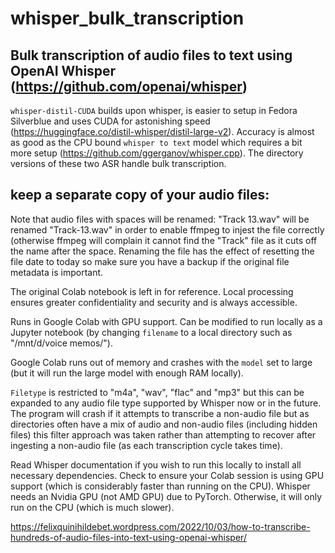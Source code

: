 # whisper_bulk_transcription
## Bulk transcription of audio files to text using OpenAI Whisper (https://github.com/openai/whisper)

`whisper-distil-CUDA` builds upon whisper, is easier to setup in Fedora Silverblue and uses CUDA for astonishing speed (https://huggingface.co/distil-whisper/distil-large-v2). Accuracy is almost as good as the CPU bound `whisper to text` model which requires a bit more setup (https://github.com/ggerganov/whisper.cpp). The directory versions of these two ASR handle bulk transcription. 

## keep a separate copy of your audio files:
Note that audio files with spaces will be renamed: "Track 13.wav" will be renamed "Track-13.wav" in order to enable ffmpeg to injest the file correctly (otherwise ffmpeg will complain it cannot find the "Track" file as it cuts off the name after the space. Renaming the file has the effect of resetting the file date to today so make sure you have a backup if the original file metadata is important.

The original Colab notebook is left in for reference. Local processing ensures greater confidentiality and security and is always accessible.

Runs in Google Colab with GPU support. Can be modified to run locally as a Jupyter notebook (by changing `filename` to a local directory such as "/mnt/d/voice memos/"). 

Google Colab runs out of memory and crashes with the `model` set to large (but it will run the large model with enough RAM locally).

`Filetype` is restricted to "m4a", "wav", "flac" and "mp3" but this can be expanded to any audio file type supported by Whisper now or in the future. The program will crash if it attempts to transcribe a non-audio file but as directories often have a mix of audio and non-audio files (including hidden files) this filter approach was taken rather than attempting to recover after ingesting a non-audio file (as each transcription cycle takes time).

Read Whisper documentation if you wish to run this locally to install all necessary dependencies. Check to ensure your Colab session is using GPU support (which is considerably faster than running on the CPU). Whisper needs an Nvidia GPU (not AMD GPU) due to PyTorch. Otherwise, it will only run on the CPU (which is much slower).

https://felixquinihildebet.wordpress.com/2022/10/03/how-to-transcribe-hundreds-of-audio-files-into-text-using-openai-whisper/
